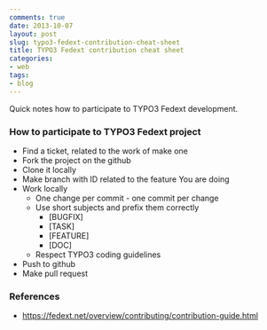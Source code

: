```yaml
---
comments: true
date: 2013-10-07
layout: post
slug: typo3-fedext-contribution-cheat-sheet
title: TYPO3 Fedext contribution cheat sheet
categories:
- web
tags:
- blog
---
```


Quick notes how to participate to TYPO3 Fedext development.

### How to participate to TYPO3 Fedext project

- Find a ticket, related to the work of make one
- Fork the project on the github
- Clone it locally
- Make branch with ID related to the feature You are doing
- Work locally
  * One change per commit - one commit per change
  * Use short subjects and prefix them correctly
    * [BUGFIX]
    * [TASK]
    * [FEATURE]
    * [DOC]
  * Respect TYPO3 coding guidelines
- Push to github
- Make pull request

### References

* https://fedext.net/overview/contributing/contribution-guide.html
